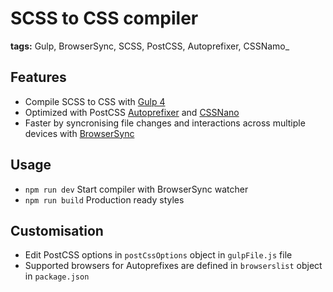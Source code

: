 # SCSS to CSS compiler

**tags:** Gulp, BrowserSync, SCSS, PostCSS, Autoprefixer, CSSNamo_

## Features

- Compile SCSS to CSS with [Gulp 4](https://gulpjs.com/)
- Optimized with PostCSS [Autoprefixer](https://github.com/postcss/autoprefixer) and [CSSNano](https://cssnano.co)
- Faster by syncronising file changes and interactions across multiple devices with [BrowserSync](https://browsersync.io/)

## Usage

- `npm run dev` Start compiler with BrowserSync watcher
- `npm run build` Production ready styles

## Customisation

- Edit PostCSS options in `postCssOptions` object in `gulpFile.js` file
- Supported browsers for Autoprefixes are defined in `browserslist` object in `package.json`

